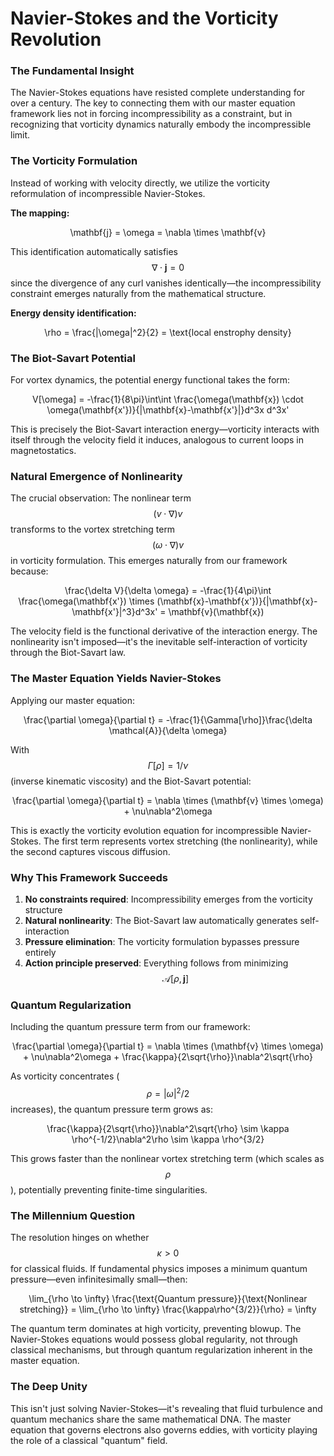 # Navier-Stokes and the Vorticity Revolution

### The Fundamental Insight

The Navier-Stokes equations have resisted complete understanding for over a century. The key to connecting them with our master equation framework lies not in forcing incompressibility as a constraint, but in recognizing that vorticity dynamics naturally embody the incompressible limit.

### The Vorticity Formulation

Instead of working with velocity directly, we utilize the vorticity reformulation of incompressible Navier-Stokes.

**The mapping:**

<p align="center"><span class="math">\mathbf{j} = \omega = \nabla \times \mathbf{v}</span></p>

This identification automatically satisfies $$\nabla \cdot \mathbf{j} = 0$$ since the divergence of any curl vanishes identically—the incompressibility constraint emerges naturally from the mathematical structure.

**Energy density identification:**

<p align="center"><span class="math">\rho = \frac{|\omega|^2}{2} = \text{local enstrophy density}</span></p>

### The Biot-Savart Potential

For vortex dynamics, the potential energy functional takes the form:

<p align="center"><span class="math">V[\omega] = -\frac{1}{8\pi}\int\int \frac{\omega(\mathbf{x}) \cdot \omega(\mathbf{x'})}{|\mathbf{x}-\mathbf{x'}|}d^3x d^3x'</span></p>

This is precisely the Biot-Savart interaction energy—vorticity interacts with itself through the velocity field it induces, analogous to current loops in magnetostatics.

### Natural Emergence of Nonlinearity

The crucial observation: The nonlinear term $$(v \cdot \nabla)v$$ transforms to the vortex stretching term $$(\omega \cdot \nabla)v$$ in vorticity formulation. This emerges naturally from our framework because:

<p align="center"><span class="math">\frac{\delta V}{\delta \omega} = -\frac{1}{4\pi}\int \frac{\omega(\mathbf{x'}) \times (\mathbf{x}-\mathbf{x'})}{|\mathbf{x}-\mathbf{x'}|^3}d^3x' = \mathbf{v}(\mathbf{x})</span></p>

The velocity field is the functional derivative of the interaction energy. The nonlinearity isn't imposed—it's the inevitable self-interaction of vorticity through the Biot-Savart law.

### The Master Equation Yields Navier-Stokes

Applying our master equation:

<p align="center"><span class="math">\frac{\partial \omega}{\partial t} = -\frac{1}{\Gamma[\rho]}\frac{\delta \mathcal{A}}{\delta \omega}</span></p>

With $$\Gamma[\rho] = 1/\nu$$ (inverse kinematic viscosity) and the Biot-Savart potential:

<p align="center"><span class="math">\frac{\partial \omega}{\partial t} = \nabla \times (\mathbf{v} \times \omega) + \nu\nabla^2\omega</span></p>

This is exactly the vorticity evolution equation for incompressible Navier-Stokes. The first term represents vortex stretching (the nonlinearity), while the second captures viscous diffusion.

### Why This Framework Succeeds

1. **No constraints required**: Incompressibility emerges from the vorticity structure
2. **Natural nonlinearity**: The Biot-Savart law automatically generates self-interaction
3. **Pressure elimination**: The vorticity formulation bypasses pressure entirely
4. **Action principle preserved**: Everything follows from minimizing $$\mathcal{A}[\rho, \mathbf{j}]$$

### Quantum Regularization

Including the quantum pressure term from our framework:

<p align="center"><span class="math">\frac{\partial \omega}{\partial t} = \nabla \times (\mathbf{v} \times \omega) + \nu\nabla^2\omega + \frac{\kappa}{2\sqrt{\rho}}\nabla^2\sqrt{\rho}</span></p>

As vorticity concentrates ($$\rho = |\omega|^2/2$$ increases), the quantum pressure term grows as:

<p align="center"><span class="math">\frac{\kappa}{2\sqrt{\rho}}\nabla^2\sqrt{\rho} \sim \kappa \rho^{-1/2}\nabla^2\rho \sim \kappa \rho^{3/2}</span></p>

This grows faster than the nonlinear vortex stretching term (which scales as $$\rho$$), potentially preventing finite-time singularities.

### The Millennium Question

The resolution hinges on whether $$\kappa > 0$$ for classical fluids. If fundamental physics imposes a minimum quantum pressure—even infinitesimally small—then:

<p align="center"><span class="math">\lim_{\rho \to \infty} \frac{\text{Quantum pressure}}{\text{Nonlinear stretching}} = \lim_{\rho \to \infty} \frac{\kappa\rho^{3/2}}{\rho} = \infty</span></p>

The quantum term dominates at high vorticity, preventing blowup. The Navier-Stokes equations would possess global regularity, not through classical mechanisms, but through quantum regularization inherent in the master equation.

### The Deep Unity

This isn't just solving Navier-Stokes—it's revealing that fluid turbulence and quantum mechanics share the same mathematical DNA. The master equation that governs electrons also governs eddies, with vorticity playing the role of a classical "quantum" field.
